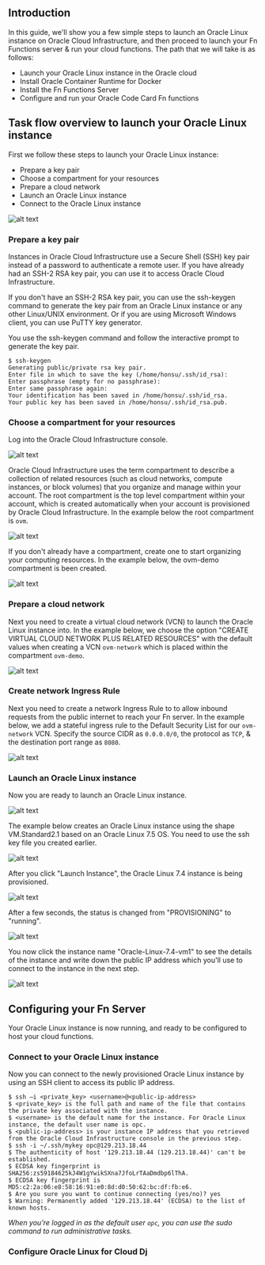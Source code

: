 ## Introduction

In this guide, we'll show you a few simple steps to launch an Oracle Linux instance on Oracle Cloud Infrastructure, and then proceed to launch your Fn Functions server & run your cloud functions. The path that we will take is as follows:

 - Launch your Oracle Linux instance in the Oracle cloud
 - Install Oracle Container Runtime for Docker
 - Install the Fn Functions Server
 - Configure and run your Oracle Code Card Fn functions

## Task flow overview to launch your Oracle Linux instance

First we follow these steps to launch your Oracle Linux instance:

 - Prepare a key pair
 - Choose a compartment for your resources
 - Prepare a cloud network
 - Launch an Oracle Linux instance
 - Connect to the Oracle Linux instance

![alt text](images/oracle-linux-steps.png "Task flow overview to launch your first Oracle Linux instance")

### Prepare a key pair

Instances in Oracle Cloud Infrastructure use a Secure Shell (SSH) key pair instead of a password to authenticate a remote user. If you have already had an SSH-2 RSA key pair, you can use it to access Oracle Cloud Infrastructure.

If you don't have an SSH-2 RSA key pair, you can use the ssh-keygen command to generate the key pair from an Oracle Linux instance or any other Linux/UNIX environment. Or if you are using Microsoft Windows client, you can use PuTTY key generator.

You use the ssh-keygen command and follow the interactive prompt to generate the key pair.

```
$ ssh-keygen
Generating public/private rsa key pair.
Enter file in which to save the key (/home/honsu/.ssh/id_rsa):
Enter passphrase (empty for no passphrase):
Enter same passphrase again:
Your identification has been saved in /home/honsu/.ssh/id_rsa.
Your public key has been saved in /home/honsu/.ssh/id_rsa.pub.
```

### Choose a compartment for your resources

Log into the Oracle Cloud Infrastructure console.

![alt text](images/oracle-cloud-infrastructure_sign-in.png "Oracle Cloud Infrastructure - Sign-In")

Oracle Cloud Infrastructure uses the term compartment to describe a collection of related resources (such as cloud networks, compute instances, or block volumes) that you organize and manage within your account. The root compartment is the top level compartment within your account, which is created automatically when your account is provisioned by Oracle Cloud Infrastructure.
In the example below the root compartment is `ovm`.

![alt text](images/oracle-cloud-infrastructure_compartments.png "Oracle Cloud Infrastructure - Compartments")

If you don't already have a compartment, create one to start organizing your computing resources. In the example below, the ovm-demo compartment is been created.

![alt text](images/oracle-cloud-infrastructure_create-compartment.png "Oracle Cloud Infrastructure - Create Compartment")

### Prepare a cloud network

Next you need to create a virtual cloud network (VCN) to launch the Oracle Linux instance into. In the example below, we choose the option "CREATE VIRTUAL CLOUD NETWORK PLUS RELATED RESOURCES" with the default values when creating a VCN `ovm-network` which is placed within the compartment `ovm-demo`.

![alt text](images/oracle-cloud-infrastructure_create-vcn.png "Oracle Cloud Infrastructure - Create VCN")

### Create network Ingress Rule

Next you need to create a network Ingress Rule to to allow inbound requests from the public internet to reach your Fn server. In the example below, we add a stateful ingress rule to the Default Security List for our `ovm-network` VCN. Specify the source CIDR as `0.0.0.0/0`, the protocol as `TCP`, & the destination port range as `8080`.

![alt text](images/oracle-cloud-infrastructure_create-secrule.png "Oracle Cloud Infrastructure - Create VCN")

### Launch an Oracle Linux instance

Now you are ready to launch an Oracle Linux instance.

![alt text](images/oracle-cloud-infrastructure_launch-instance.png "Oracle Cloud Infrastructure - Launch Instance")

The example below creates an Oracle Linux instance using the shape VM.Standard2.1 based on an Oracle Linux 7.5 OS. You need to use the ssh key file you created earlier.

![alt text](images/oracle-cloud-infrastructure_instance-options.png "Oracle Cloud Infrastructure - Instance Options")

After you click "Launch Instance", the Oracle Linux 7.4 instance is being provisioned.

![alt text](images/oracle-cloud-infrastructure_instance-provisioning.png "Oracle Cloud Infrastructure - Instance Provisioning")

After a few seconds, the status is changed from "PROVISIONING" to "running".

![alt text](images/oracle-cloud-infrastructure_instance-running.png "Oracle Cloud Infrastructure - Instance Running")

You now click the instance name "Oracle-Linux-7.4-vm1" to see the details of the instance and write down the public IP address which you'll use to connect to the instance in the next step.

![alt text](images/oracle-cloud-infrastructure_instance-details.png "Oracle Cloud Infrastructure - Instance Details")

## Configuring your Fn Server

Your Oracle Linux instance is now running, and ready to be configured to host your cloud functions.

### Connect to your Oracle Linux instance

Now you can connect to the newly provisioned Oracle Linux instance by using an SSH client to access its public IP address.

```
$ ssh –i <private_key> <username>@<public-ip-address>
$ <private_key> is the full path and name of the file that contains the private key associated with the instance.
$ <username> is the default name for the instance. For Oracle Linux instance, the default user name is opc.
$ <public-ip-address> is your instance IP address that you retrieved from the Oracle Cloud Infrastructure console in the previous step.
$ ssh -i ~/.ssh/mykey opc@129.213.18.44
$ The authenticity of host '129.213.18.44 (129.213.18.44)' can't be established.
$ ECDSA key fingerprint is SHA256:zs59184625kJ4W1gYwikSXna7JfoLrTAaDmdbp6lThA.
$ ECDSA key fingerprint is MD5:c2:2a:06:e8:58:16:91:e0:8d:d0:50:62:bc:df:fb:e6.
$ Are you sure you want to continue connecting (yes/no)? yes
$ Warning: Permanently added '129.213.18.44' (ECDSA) to the list of known hosts.
```

_When you’re logged in as the default user `opc`, you can use the sudo command to run administrative tasks._

### Configure Oracle Linux for Cloud Dj
